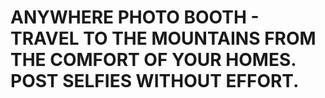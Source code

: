# ANYWHERE PHOTO BOOTH - TRAVEL TO THE MOUNTAINS FROM THE COMFORT OF YOUR HOMES. POST SELFIES WITHOUT EFFORT.
